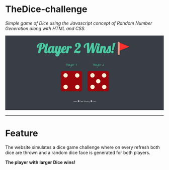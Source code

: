 # TheDice-challenge
<i>Simple game of Dice using the Javascript concept of Random Number Generation along with HTML and CSS.</i>

<img width="1266" alt="ss project" src="images/photo_2024-07-10_14-02-12.jpg">
<hr>

# Feature
The website simulates a dice game challenge where on every refresh both dice are thrown and a random dice face is generated for both players.
<br>

<b>The player with larger Dice wins!</b>

